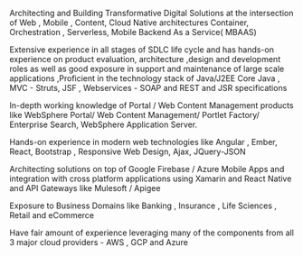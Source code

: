 Architecting and Building Transformative Digital Solutions at the intersection of Web , Mobile , Content, Cloud Native architectures Container, Orchestration , Serverless, Mobile Backend As a Service( MBAAS)

Extensive experience in all stages of SDLC life cycle and has hands-on experience on product evaluation, architecture ,design and development roles as well as good exposure in support and maintenance of large scale applications ,Proficient in the technology stack of Java/J2EE Core Java , MVC - Struts, JSF , Webservices - SOAP and REST and JSR specifications

In-depth working knowledge of Portal / Web Content Management products like WebSphere Portal/ Web Content Management/ Portlet Factory/ Enterprise Search, WebSphere Application Server.

Hands-on experience in modern web technologies like Angular , Ember, React, Bootstrap , Responsive Web Design, Ajax, JQuery-JSON

Architecting solutions on top of Google Firebase / Azure Mobile Apps and integration with cross platform applications using Xamarin and React Native and API Gateways like Mulesoft / Apigee

Exposure to Business Domains like Banking , Insurance , Life Sciences , Retail and eCommerce

Have fair amount of experience leveraging many of the components from all 3 major cloud providers - AWS , GCP and Azure

